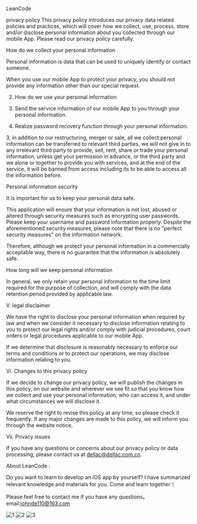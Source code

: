 LeanCode

privacy policy
This privacy policy introduces our privacy data related policies and practices, which will cover how we collect, use, process, store and/or disclose personal information about you collected through our mobile App. Please read our privacy policy carefully.

How do we collect your personal information

Personal information is data that can be used to uniquely identify or contact someone.

When you use our mobile App to protect your privacy, you should not provide any information other than our special request.

2. How do we use your personal information

1. Send the service information of our mobile App to you through your personal information.

2. Realize password recovery function through your personal information.

3, in addition to our restructuring, merger or sale, all we collect personal information can be transferred to relevant third parties, we will not give in to any irrelevant third party to provide, sell, rent, share or trade your personal information, unless get your permission in advance, or the third party and we alone or together to provide you with services, and at the end of the service, it will be banned from access including its to be able to access all the information before.

Personal information security

It is important for us to keep your personal data safe.

This application will ensure that your information is not lost, abused or altered through security measures such as encrypting user passwords. Please keep your username and password information properly. Despite the aforementioned security measures, please note that there is no "perfect security measures" on the information network.

Therefore, although we protect your personal information in a commercially acceptable way, there is no guarantee that the information is absolutely safe.

How long will we keep personal information

In general, we only retain your personal information to the time limit required for the purpose of collection, and will comply with the data retention period provided by applicable law.

V. legal disclaimer

We have the right to disclose your personal information when required by law and when we consider it necessary to disclose information relating to you to protect our legal rights and/or comply with judicial procedures, court orders or legal procedures applicable to our mobile App.

If we determine that disclosure is reasonably necessary to enforce our terms and conditions or to protect our operations, we may disclose information relating to you.

Vi. Changes to this privacy policy

If we decide to change our privacy policy, we will publish the changes in this policy, on our website and wherever we see fit so that you know how we collect and use your personal information, who can access it, and under what circumstances we will disclose it.

We reserve the right to revise this policy at any time, so please check it frequently. If any major changes are made to this policy, we will inform you through the website notice.

Vii. Privacy issues

If you have any questions or concerns about our privacy policy or data processing, please contact us at dellac@dellac.com.cn.


About LeanCode :

Do you want to learn to develop an iOS app by yourself? I have summarized relevant knowledge and materials for you. Come and learn together！

Please feel free to contact me if you have any questions。
email:johnde110@163.com

![1](https://github.com/ChenJiaXian/LeanCode/blob/master/1.png)
![2](https://github.com/ChenJiaXian/LeanCode/blob/master/2.png)
![3](https://github.com/ChenJiaXian/LeanCode/blob/master/3.png)





